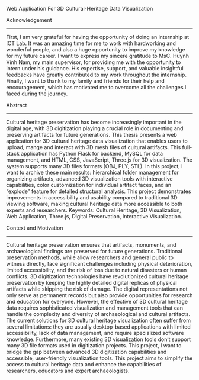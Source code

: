 Web Application For 3D Cultural-Heritage Data Visualization

Acknowledgement									
________________________________________________________________________

First, I am very grateful for having the opportunity of doing an internship at ICT Lab. It was an amazing time for me to work with hardworking and wonderful people, and also a huge opportunity to improve my knowledge for my future career.
I want to express my sincere gratitude to MsC. Huynh Vinh Nam, my main supervisor, for providing me with the opportunity to intern under his guidance. His expertise, support, and valuable insightful feedbacks have greatly contributed to my work throughout the internship.
Finally, I want to thank to my family and friends for their help and encouragement, which has motivated me to overcome all the challenges I faced during the journey.

Abstract
________________________________________________________________________

Cultural heritage preservation has become increasingly important in the digital age, with 3D digitization playing a crucial role in documenting and preserving artifacts for future generations. This thesis presents a web application for 3D cultural heritage data visualization that enables users to upload, mange and interact with 3D mesh files of cultural artifacts. This full-stack application has Python Flask for backend, MySQL for data management, and HTML, CSS, JavaScript, Three.js for 3D visualization. The system supports many 3D files formats (OBJ, PLY, STL). 
In this project, I want to archive these main results: hierarchical folder management for organizing artifacts, advanced 3D visualization tools with interactive capabilities, color customization for individual artifact faces, and an “explode” feature for detailed structural analysis. This project demonstrates improvements in accessibility and usability compared to traditional 3D viewing software, making cultural heritage data more accessible to both experts and researchers.
Keywords: Cultural Heritage, 3D Visualization, Web Application, Three.js, Digital Preservation, Interactive Visualization. 

Context and Motivation
________________________________________________________________________
Cultural heritage preservation ensures that artifacts, monuments, and archaeological findings are preserved for future generations. Traditional preservation methods, while allow researchers and general public to witness directly, face significant challenges including physical deterioration, limited accessibility, and the risk of loss due to natural disasters or human conflicts. 3D digitization technologies have revolutionized cultural heritage preservation by keeping the highly detailed digital replicas of physical artifacts while skipping the risk of damage. The digital representations not only serve as permanent records but also provide opportunities for research and education for everyone. However, the effective of 3D cultural heritage data requires sophisticated visualization and management tools that can handle the complexity and diversity of archaeological and cultural artifacts. The current solutions for 3D cultural heritage visualization often suffer from several limitations: they are usually desktop-based applications with limited accessibility, lack of data management, and require specialized software knowledge. Furthermore, many existing 3D visualization tools don’t support many 3D file formats used in digitization projects.
This project, I want to bridge the gap between advanced 3D digitization capabilities and accessible, user-friendly visualization tools. This project aims to simplify the access to cultural heritage data and enhance the capabilities of researchers, educators and expert archaeologists. 
